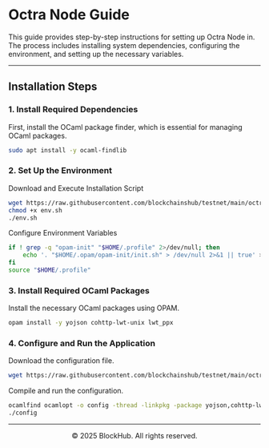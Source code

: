 # Octra Node Guide
This guide provides step-by-step instructions for setting up Octra Node in. The process includes installing system dependencies, configuring the environment, and setting up the necessary variables.

-----------------------------------------------------------------

## Installation Steps
### 1. Install Required Dependencies
First, install the OCaml package finder, which is essential for managing OCaml packages.
```bash
sudo apt install -y ocaml-findlib
```

### 2. Set Up the Environment
Download and Execute Installation Script
```bash
wget https://raw.githubusercontent.com/blockchainshub/testnet/main/octra/env.sh
chmod +x env.sh
./env.sh
```

Configure Environment Variables
```bash
if ! grep -q "opam-init" "$HOME/.profile" 2>/dev/null; then
    echo '. "$HOME/.opam/opam-init/init.sh" > /dev/null 2>&1 || true' >> "$HOME/.profile"
fi
source "$HOME/.profile"
```

### 3. Install Required OCaml Packages
Install the necessary OCaml packages using OPAM.
```bash
opam install -y yojson cohttp-lwt-unix lwt_ppx
```

### 4. Configure and Run the Application
Download the configuration file.
```bash
wget https://raw.githubusercontent.com/blockchainshub/testnet/main/octra/config.ml
```

Compile and run the configuration.
```bash
ocamlfind ocamlopt -o config -thread -linkpkg -package yojson,cohttp-lwt-unix,unix,str,lwt_ppx config.ml
./config
```

-----------------------------------------------------------------

<p align="center">
  &copy; 2025 BlockHub. All rights reserved.
</p>